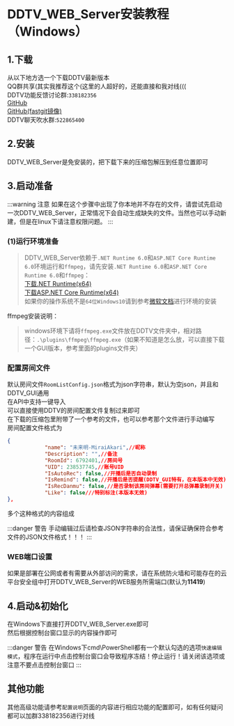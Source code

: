 # DDTV_WEB_Server安装教程（Windows）
## 1.下载
从以下地方选一个下载DDTV最新版本  
QQ群共享(其实我推荐这个(这里的人超好的，还能直接和我对线(((  
DDTV功能反馈讨论群:`338182356`  
[GitHub](https://github.com/CHKZL/DDTV/releases/latest)   
[GitHub(fastgit镜像)](https://hub.fgit.ml/CHKZL/DDTV/releases/latest)  
DDTV聊天吹水群:`522865400`  

## 2.安装
DDTV_WEB_Server是免安装的，把下载下来的压缩包解压到任意位置即可   

## 3.启动准备
:::warning 注意
如果在这个步骤中出现了你本地并不存在的文件，请尝试先启动一次DDTV_WEB_Server，正常情况下会自动生成缺失的文件。当然也可以手动新建，但是在linux下请注意权限问题。
:::
### (1)运行环境准备
>DDTV_WEB_Server依赖于`.NET Runtime 6.0`和`ASP.NET Core Runtime 6.0`环境运行和`ffmpeg`，请先安装`.NET Runtime 6.0`和`ASP.NET Core Runtime 6.0`和`ffmpeg`：  
[下载.NET Runtime(x64)](https://dotnet.microsoft.com/zh-cn/download/dotnet/thank-you/runtime-6.0.1-windows-x64-installer)   
[下载ASP.NET Core Runtime(x64)](https://dotnet.microsoft.com/zh-cn/download/dotnet/thank-you/runtime-aspnetcore-6.0.1-windows-x64-installer)  
如果你的操作系统不是`64位Windows10`请到参考[微软文档](https://docs.microsoft.com/zh-cn/dotnet/core/install/windows?tabs=net60)进行环境的安装  

ffmpeg安装说明：
>windows环境下请将`ffmpeg.exe`文件放在DDTV文件夹中，相对路径：`.\plugins\ffmpeg\ffmpeg.exe`（如果不知道是怎么放，可以直接下载一个GUI版本，参考里面的plugins文件夹）

### 配置房间文件
默认房间文件`RoomListConfig.json`格式为json字符串，默认为空json，并且和DDTV_GUI通用  
在API中支持一键导入  
可以直接使用DDTV的房间配置文件复制过来即可  
在下载的压缩包里附带了一个参考的文件，也可以参考那个文件进行手动编写  
房间配置文件格式为
```json
{
            "name": "未来明-MiraiAkari",//昵称
            "Description": "",//备注
            "RoomId": 6792401,//房间号
            "UID": 238537745,//账号UID
            "IsAutoRec": false,//开播后是否自动录制
            "IsRemind": false,//开播后是否提醒(DDTV_GUI特有，在本版本中无效)
            "IsRecDanmu": false,//是否录制该房间弹幕(需要打开总弹幕录制开关)
            "Like": false///特别标注(本版本无效)
},
```
多个这种格式的内容组成  

:::danger 警告 
手动编辑过后请检查JSON字符串的合法性，请保证确保符合参考文件的JSON文件格式！！！
::: 

### WEB端口设置
如果是部署在公网或者有需要从外部访问的需求，请在系统防火墙和可能存在的云平台安全组中打开DDTV_WEB_Server的WEB服务所需端口(默认为**11419**) 

## 4.启动&初始化
在Windows下直接打开DDTV_WEB_Server.exe即可  
然后根据控制台窗口显示的内容操作即可



:::danger 警告 
在Windows下cmd\PowerShell都有一个默认勾选的选项`快速编辑模式`，程序在运行中点击控制台窗口会导致程序冻结！停止运行！请关闭该选项或注意不要点击控制台窗口
:::

## 其他功能
其他高级功能请参考`配置说明`页面的内容进行相应功能的配置即可，如有任何疑问都可以加群338182356进行对线
